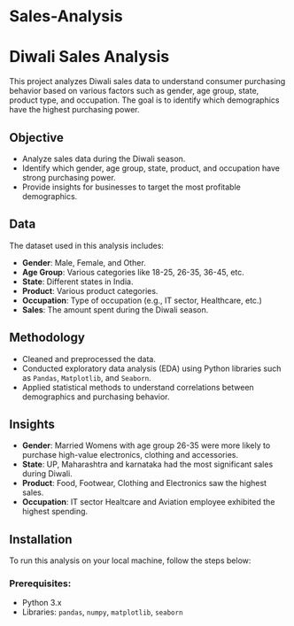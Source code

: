 # Sales-Analysis
# Diwali Sales Analysis

This project analyzes Diwali sales data to understand consumer purchasing behavior based on various factors such as gender, age group, state, product type, and occupation. The goal is to identify which demographics have the highest purchasing power.

## Objective

- Analyze sales data during the Diwali season.
- Identify which gender, age group, state, product, and occupation have strong purchasing power.
- Provide insights for businesses to target the most profitable demographics.

## Data

The dataset used in this analysis includes:
- **Gender**: Male, Female, and Other.
- **Age Group**: Various categories like 18-25, 26-35, 36-45, etc.
- **State**: Different states in India.
- **Product**: Various product categories.
- **Occupation**: Type of occupation (e.g., IT sector, Healthcare, etc.)
- **Sales**: The amount spent during the Diwali season.

## Methodology

- Cleaned and preprocessed the data.
- Conducted exploratory data analysis (EDA) using Python libraries such as `Pandas`, `Matplotlib`, and `Seaborn`.
- Applied statistical methods to understand correlations between demographics and purchasing behavior.

## Insights

- **Gender**: Married Womens with age group 26-35 were more likely to purchase high-value electronics, clothing and accessories.
- **State**: UP, Maharashtra and karnataka had the most significant sales during Diwali.
- **Product**: Food, Footwear, Clothing and Electronics saw the highest sales.
- **Occupation**: IT sector Healtcare and Aviation employee exhibited the highest spending.

## Installation

To run this analysis on your local machine, follow the steps below:

### Prerequisites:
- Python 3.x
- Libraries: `pandas`, `numpy`, `matplotlib`, `seaborn`

